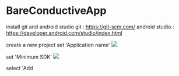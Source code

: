 # BareConductiveApp

install git and android studio
git : https://git-scm.com/
android studio : https://developer.android.com/studio/index.html

create a new project
set 'Application name'
<img src=http://i.imgur.com/UrgqqW1.png> </img>

set 'Minimum SDK'
<img src=http://i.imgur.com/Vh25p0L.png></img>

select 'Add 
